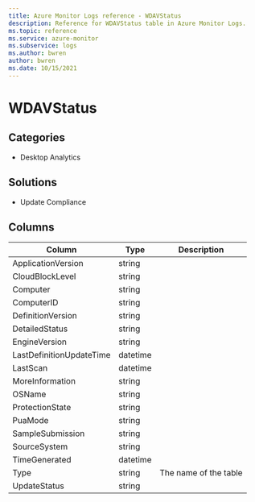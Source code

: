 ```yaml
---
title: Azure Monitor Logs reference - WDAVStatus
description: Reference for WDAVStatus table in Azure Monitor Logs.
ms.topic: reference
ms.service: azure-monitor
ms.subservice: logs
ms.author: bwren
author: bwren
ms.date: 10/15/2021
---
```


# WDAVStatus

 

## Categories

- Desktop Analytics
## Solutions

- Update Compliance




## Columns

| Column | Type | Description |
| --- | --- | --- |
| ApplicationVersion | string |  |
| CloudBlockLevel | string |  |
| Computer | string |  |
| ComputerID | string |  |
| DefinitionVersion | string |  |
| DetailedStatus | string |  |
| EngineVersion | string |  |
| LastDefinitionUpdateTime | datetime |  |
| LastScan | datetime |  |
| MoreInformation | string |  |
| OSName | string |  |
| ProtectionState | string |  |
| PuaMode | string |  |
| SampleSubmission | string |  |
| SourceSystem | string |  |
| TimeGenerated | datetime |  |
| Type | string | The name of the table |
| UpdateStatus | string |  |
